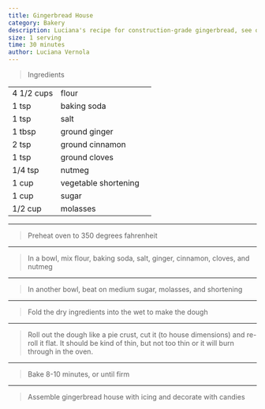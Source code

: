 ```yaml
---
title: Gingerbread House
category: Bakery
description: Luciana's recipe for construction-grade gingerbread, see other recipe for cookies
size: 1 serving
time: 30 minutes
author: Luciana Vernola
---
```


> Ingredients

| | | |
|-|-|-|
| 4 1/2 cups | flour |
| 1 tsp | baking soda |
| 1 tsp | salt |
| 1 tbsp | ground ginger |
| 2 tsp | ground cinnamon |
| 1 tsp | ground cloves |
| 1/4 tsp | nutmeg |
| 1 cup | vegetable shortening |
| 1 cup | sugar |
| 1/2 cup | molasses |

---

> Preheat oven to 350 degrees fahrenheit

---

> In a bowl, mix flour, baking soda, salt, ginger, cinnamon, cloves, and nutmeg

---

> In another bowl, beat on medium sugar, molasses, and shortening

---

> Fold the dry ingredients into the wet to make the dough

---

> Roll out the dough like a pie crust, cut it (to house dimensions) and re-roll it flat. It should be kind of thin, but not too thin or it will burn through in the oven.

---

> Bake 8-10 minutes, or until firm

---

> Assemble gingerbread house with icing and decorate with candies